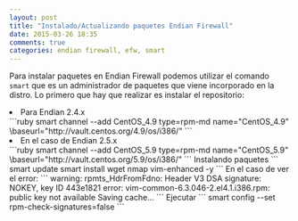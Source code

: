 ```yaml
---
layout: post
title: "Instalado/Actualizando paquetes Endian Firewall"
date: 2015-03-26 18:35
comments: true
categories: endian firewall, efw, smart
---
```

Para instalar paquetes en Endian Firewall podemos utilizar el comando `smart` que es un administrador de paquetes que viene incorporado en la distro. Lo primero que hay que realizar es instalar el repositorio:

<li>Para Endian 2.4.x</li>
```ruby
smart channel --add CentOS_4.9 type=rpm-md name="CentOS_4.9" \baseurl="http://vault.centos.org/4.9/os/i386/"
```
<li>En el caso de Endian 2.5.x</li>
```ruby
smart channel --add CentOS_5.9 type=rpm-md name="CentOS_5.9" \baseurl="http://vault.centos.org/5.9/os/i386/"
```
Instalando paquetes
```
smart update
smart install wget nmap vim-enhanced -y
```
En el caso de ver el error:
```
warning: rpmts_HdrFromFdno: Header V3 DSA signature: NOKEY, key ID 443e1821
error: vim-common-6.3.046-2.el4.1.i386.rpm: public key not available                                                                                 
Saving cache...
```
Ejecutar
```
smart config --set  rpm-check-signatures=false
```
